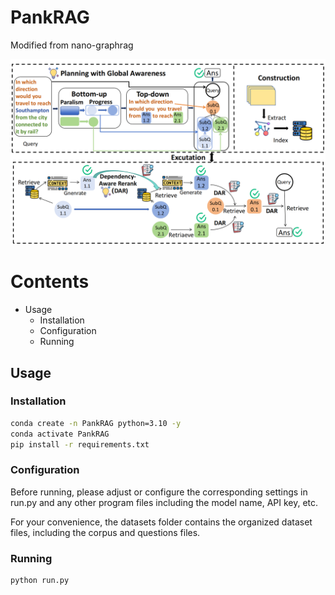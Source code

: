 # PankRAG
Modified from nano-graphrag

![overall workflow](./methodology_00.png)

# Contents

- Usage
  - Installation
  - Configuration
  - Running

## Usage

### Installation

```bash
conda create -n PankRAG python=3.10 -y  
conda activate PankRAG  
pip install -r requirements.txt
`````
### Configuration

Before running, please adjust or configure the corresponding settings in run.py and any other program files including the model name, API key, etc.

For your convenience, the datasets folder contains the organized dataset files, including the corpus and questions files.
### Running

```bash
python run.py
`````
